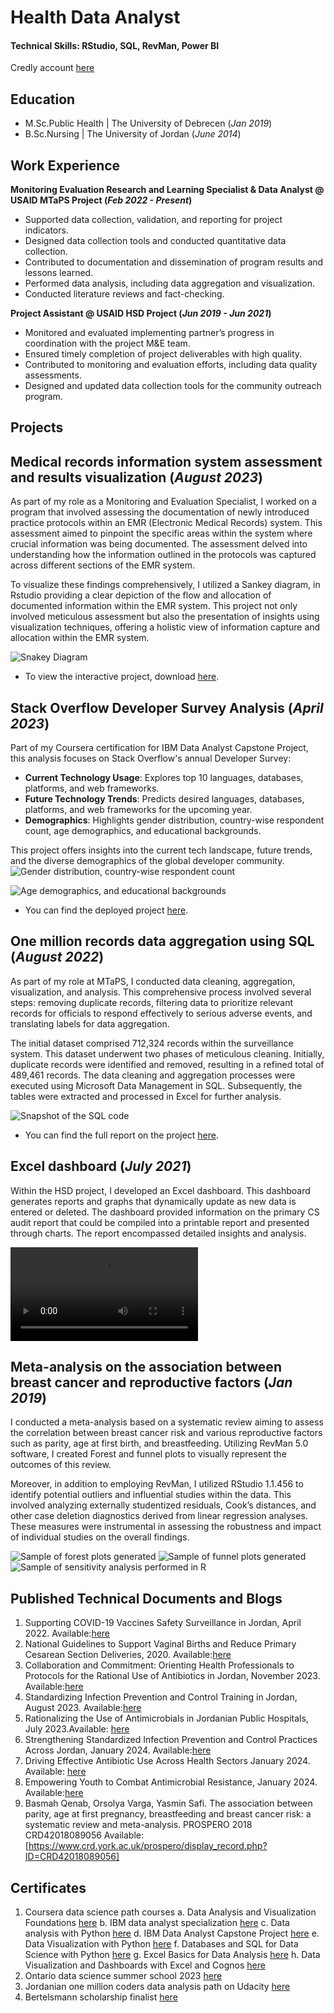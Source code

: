 # Health Data Analyst 

#### Technical Skills: RStudio, SQL, RevMan, Power BI 
Credly account [here](https://www.credly.com/users/basma-qenab)

## Education
- M.Sc.Public Health | The University of Debrecen (_Jan 2019_)
- B.Sc.Nursing | The University of Jordan (_June 2014_)

## Work Experience
**Monitoring Evaluation Research and Learning Specialist & Data Analyst @ USAID MTaPS Project (_Feb 2022 - Present_)**
- Supported data collection, validation, and reporting for project indicators.
-	Designed data collection tools and conducted quantitative data collection.
-	Contributed to documentation and dissemination of program results and lessons learned.
-	Performed data analysis, including data aggregation and visualization.
-	Conducted literature reviews and fact-checking.

**Project Assistant @ USAID HSD Project (_Jun 2019 - Jun 2021_)**
- Monitored and evaluated implementing partner’s progress in coordination with the project M&E team.
-	Ensured timely completion of project deliverables with high quality.
-	Contributed to monitoring and evaluation efforts, including data quality assessments.
-	Designed and updated data collection tools for the community outreach program.

## Projects

## Medical records information system assessment and results visualization (_August 2023_)   

As part of my role as a Monitoring and Evaluation Specialist, I worked on a program that involved assessing the documentation of newly introduced practice protocols within an EMR (Electronic Medical Records) system. This assessment aimed to pinpoint the specific areas within the system where crucial information was being documented.
The assessment delved into understanding how the information outlined in the protocols was captured across different sections of the EMR system. 

To visualize these findings comprehensively, I utilized a Sankey diagram, in Rstudio providing a clear depiction of the flow and allocation of documented information within the EMR system. This project not only involved meticulous assessment but also the presentation of insights using visualization techniques, offering a holistic view of information capture and allocation within the EMR system.

![Snakey Diagram](https://basmaqenab.github.io/snakey%20diag.png)

- To view the interactive project, download [here](https://drive.google.com/file/d/16UQxvIlJBfhHkap2v_E6LX0bZcYBcr4f/view?usp=drive_link).

## Stack Overflow Developer Survey Analysis (_April 2023_)

Part of my Coursera certification for IBM Data Analyst Capstone Project, this analysis focuses on Stack Overflow's annual Developer Survey:

- **Current Technology Usage**: Explores top 10 languages, databases, platforms, and web frameworks.
- **Future Technology Trends**: Predicts desired languages, databases, platforms, and web frameworks for the upcoming year.
- **Demographics**: Highlights gender distribution, country-wise respondent count, age demographics, and educational backgrounds.

This project offers insights into the current tech landscape, future trends, and the diverse demographics of the global developer community.
![Gender distribution, country-wise respondent count](https://basmaqenab.github.io/pic2.png) 

![Age demographics, and educational backgrounds](https://basmaqenab.github.io/pic1.png) 

- You can find the deployed project [here](https://dataplatform.cloud.ibm.com/dashboards/5499789d-f1a2-46b3-a70f-e18663429467/view/433edb7f30952dee5ef0bde407907907293f7154b6bbd15085d67b495e687597a86945c3c82a4c0cd2400136f7eb105f9c).

## One million records data aggregation using SQL (_August 2022_)   
As part of my role at MTaPS, I conducted data cleaning, aggregation, visualization, and analysis. This comprehensive process involved several steps: removing duplicate records, filtering data to prioritize relevant records for officials to respond effectively to serious adverse events, and translating labels for data aggregation.

The initial dataset comprised 712,324 records within the surveillance system. This dataset underwent two phases of meticulous cleaning. Initially, duplicate records were identified and removed, resulting in a refined total of 489,461 records. The data cleaning and aggregation processes were executed using Microsoft Data Management in SQL. Subsequently, the tables were extracted and processed in Excel for further analysis.

![Snapshot of the SQL code](https://basmaqenab.github.io/pic3.png) 
- You can find the full report on the project [here](https://pdf.usaid.gov/pdf_docs/PA00ZVRM.pdf ).

  
## Excel dashboard (_July 2021_)   
Within the HSD project, I developed an Excel dashboard. This dashboard generates reports and graphs that dynamically update as new data is entered or deleted. The dashboard provided information on the primary CS audit report that could be compiled into a printable report and presented through charts. The report encompassed detailed insights and analysis.

<video src="https://basmaqenab.github.io/R1.mp4" controls="controls" style="max-width: 730px;"> 
</video>

## Meta-analysis on the association between breast cancer and reproductive factors (_Jan 2019_)   

I conducted a meta-analysis based on a systematic review aiming to assess the correlation between breast cancer risk and various reproductive factors such as parity, age at first birth, and breastfeeding. Utilizing RevMan 5.0 software, I created Forest and funnel plots to visually represent the outcomes of this review.

Moreover, in addition to employing RevMan, I utilized RStudio 1.1.456 to identify potential outliers and influential studies within the data. This involved analyzing externally studentized residuals, Cook’s distances, and other case deletion diagnostics derived from linear regression analyses. These measures were instrumental in assessing the robustness and impact of individual studies on the overall findings.

![Sample of forest plots generated](https://basmaqenab.github.io/pic4.png) 
![Sample of funnel plots generated](https://basmaqenab.github.io/pic5.png) 
![Sample of sensitivity analysis performed in R](https://basmaqenab.github.io/p66.png) 

## Published Technical Documents and Blogs
1. Supporting COVID-19 Vaccines Safety Surveillance in Jordan, April 2022. Available:[here](https://pdf.usaid.gov/pdf_docs/PA00ZVRM.pdf)
2. National Guidelines to Support Vaginal Births and Reduce Primary Cesarean Section Deliveries, 2020. Available:[here](https://www.moh.gov.jo/EBV4.0/Root_Storage/AR/EB_Info_Page/1%D8%A7%D9%84%D8%B9%D9%85%D9%84%D9%8A%D8%A7%D8%AA_%D8%A7%D9%84%D9%82%D9%8A%D8%B5%D8%B1%D9%8A%D8%A9.pdf)
3. Collaboration and Commitment: Orienting Health Professionals to Protocols for the Rational Use of Antibiotics in Jordan, November 2023. Available:[here](https://www.mtapsprogram.org/news-blog/collaboration-and-commitment-orienting-health-professionals-to-protocols-for-the-rational-use-of-antibiotics-in-jordan/)
4. Standardizing Infection Prevention and Control Training in Jordan, August 2023. Available:[here](https://www.mtapsprogram.org/news-blog/standardizing-infection-prevention-and-control-training-in-jordan/)
5. Rationalizing the Use of Antimicrobials in Jordanian Public Hospitals, July 2023.Available: [here](https://www.mtapsprogram.org/news-blog/rationalizing-the-use-of-antimicrobials-in-jordanian-ministry-of-health-hospitals/)
6. Strengthening Standardized Infection Prevention and Control Practices Across Jordan, January 2024. Available:[here](https://www.mtapsprogram.org/news-blog/strengthening-standardized-infection-prevention-and-control-practices-across-jordan/)
7. Driving Effective Antibiotic Use Across Health Sectors January 2024. Available: [here](https://www.mtapsprogram.org/news-blog/driving-effective-antibiotic-use-across-health-sectors/)
8. Empowering Youth to Combat Antimicrobial Resistance, January 2024. Available:[here](https://www.mtapsprogram.org/news-blog/empowering-youth-to-combat-antimicrobial-resistance/)
9. Basmah Qenab, Orsolya Varga, Yasmin Safi. The association between parity, age at first pregnancy, breastfeeding and breast cancer risk: a systematic review and meta-analysis. PROSPERO 2018 CRD42018089056 Available:[https://www.crd.york.ac.uk/prospero/display_record.php?ID=CRD42018089056]

## Certificates
1.	Coursera data science path courses
  a.	Data Analysis and Visualization Foundations [here](https://coursera.org/share/5611f037387171c82cdd35a7bac4400b)
  b.	IBM data analyst specialization [here](https://coursera.org/share/f522f638ab0d405de3feb7bcb2fb8825)
  c.	Data analysis with Python [here](https://coursera.org/share/87775cc2122a84f694adbb5b39fede96)
  d.	IBM Data Analyst Capstone Project [here](https://coursera.org/share/adf54694eb2353824ef9e26713e18221)
  e.	Data Visualization with Python [here](https://coursera.org/share/c6fc8b623bccc94b47b3560a0c14b9c6)
  f.	Databases and SQL for Data Science with Python [here](https://coursera.org/share/0db44743407d365066b83331e8683e99)
  g.	Excel Basics for Data Analysis [here](https://coursera.org/share/657ec7b0986dad1b8e894a82d2b5fc95)
  h.	Data Visualization and Dashboards with Excel and Cognos [here](https://coursera.org/share/6a170e4e5f4f364cbba07e50dec2e81e)
2.	Ontario data science summer school 2023 [here](https://drive.google.com/drive/folders/1SdPMqRCJ8S9j0Wqye9S5lQMdcXmUjmsB?usp=sharing)
3.	Jordanian one million coders data analysis path on Udacity [here](https://drive.google.com/file/d/1eMBGzybZWThuYCkH-vc5sFsvHVeNnewy/view?usp=sharing)
4.	Bertelsmann scholarship finalist [here](https://udacity-email.s3.us-west-2.amazonaws.com/Bertelsmann_Scholarship_Creative/Bertelsmann_Challenge_Finalist_Badge.png?bsft_aaid=8d7e276e-4a10-41b2-8868-423fe96dd6b2&bsft_eid=902e8bb5-9838-953b-5e09-40ac86843a81&utm_campaign=sch_600_2022-02-19_ndxxx_bertelsmann_year3_phase1_100-badge&utm_source=blueshift&utm_medium=email&utm_content=sch_600_2022-02-19_ndxxx_bertelsmann_year3_phase1_100-badge&bsft_clkid=d0c9d8e4-1738-4cd3-9043-fa5d7c2b0ccc&bsft_uid=e312400a-98f2-4043-8f55-1da9dee8be12&bsft_mid=47b76bd4-4af5-42cb-ab90-64b6c5d97165&bsft_txnid=d2e7b26b-0fea-474c-80a3-428fde862666&bsft_mime_type=html&bsft_ek=2022-02-23T17%3A02%3A45Z&bsft_lx=4&bsft_tv=11)

